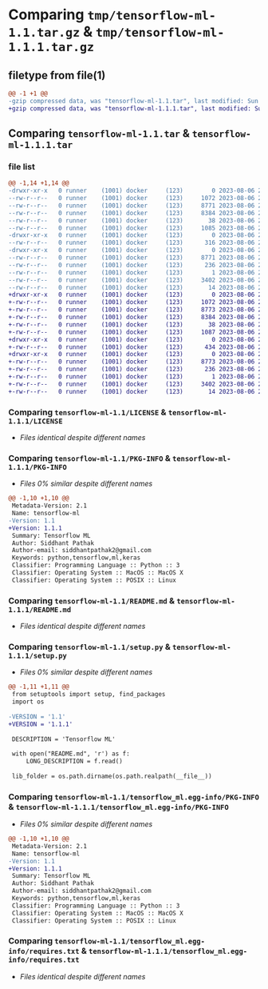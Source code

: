 # Comparing `tmp/tensorflow-ml-1.1.tar.gz` & `tmp/tensorflow-ml-1.1.1.tar.gz`

## filetype from file(1)

```diff
@@ -1 +1 @@
-gzip compressed data, was "tensorflow-ml-1.1.tar", last modified: Sun Aug  6 21:04:02 2023, max compression
+gzip compressed data, was "tensorflow-ml-1.1.1.tar", last modified: Sun Aug  6 22:26:28 2023, max compression
```

## Comparing `tensorflow-ml-1.1.tar` & `tensorflow-ml-1.1.1.tar`

### file list

```diff
@@ -1,14 +1,14 @@
-drwxr-xr-x   0 runner    (1001) docker     (123)        0 2023-08-06 21:04:02.706984 tensorflow-ml-1.1/
--rw-r--r--   0 runner    (1001) docker     (123)     1072 2023-08-06 21:01:34.000000 tensorflow-ml-1.1/LICENSE
--rw-r--r--   0 runner    (1001) docker     (123)     8771 2023-08-06 21:04:02.706984 tensorflow-ml-1.1/PKG-INFO
--rw-r--r--   0 runner    (1001) docker     (123)     8384 2023-08-06 21:01:34.000000 tensorflow-ml-1.1/README.md
--rw-r--r--   0 runner    (1001) docker     (123)       38 2023-08-06 21:04:02.706984 tensorflow-ml-1.1/setup.cfg
--rw-r--r--   0 runner    (1001) docker     (123)     1085 2023-08-06 21:01:34.000000 tensorflow-ml-1.1/setup.py
-drwxr-xr-x   0 runner    (1001) docker     (123)        0 2023-08-06 21:04:02.706984 tensorflow-ml-1.1/tensorflow_ml/
--rw-r--r--   0 runner    (1001) docker     (123)      316 2023-08-06 21:01:34.000000 tensorflow-ml-1.1/tensorflow_ml/__init__.py
-drwxr-xr-x   0 runner    (1001) docker     (123)        0 2023-08-06 21:04:02.706984 tensorflow-ml-1.1/tensorflow_ml.egg-info/
--rw-r--r--   0 runner    (1001) docker     (123)     8771 2023-08-06 21:04:02.000000 tensorflow-ml-1.1/tensorflow_ml.egg-info/PKG-INFO
--rw-r--r--   0 runner    (1001) docker     (123)      236 2023-08-06 21:04:02.000000 tensorflow-ml-1.1/tensorflow_ml.egg-info/SOURCES.txt
--rw-r--r--   0 runner    (1001) docker     (123)        1 2023-08-06 21:04:02.000000 tensorflow-ml-1.1/tensorflow_ml.egg-info/dependency_links.txt
--rw-r--r--   0 runner    (1001) docker     (123)     3402 2023-08-06 21:04:02.000000 tensorflow-ml-1.1/tensorflow_ml.egg-info/requires.txt
--rw-r--r--   0 runner    (1001) docker     (123)       14 2023-08-06 21:04:02.000000 tensorflow-ml-1.1/tensorflow_ml.egg-info/top_level.txt
+drwxr-xr-x   0 runner    (1001) docker     (123)        0 2023-08-06 22:26:28.033131 tensorflow-ml-1.1.1/
+-rw-r--r--   0 runner    (1001) docker     (123)     1072 2023-08-06 22:24:10.000000 tensorflow-ml-1.1.1/LICENSE
+-rw-r--r--   0 runner    (1001) docker     (123)     8773 2023-08-06 22:26:28.033131 tensorflow-ml-1.1.1/PKG-INFO
+-rw-r--r--   0 runner    (1001) docker     (123)     8384 2023-08-06 22:24:10.000000 tensorflow-ml-1.1.1/README.md
+-rw-r--r--   0 runner    (1001) docker     (123)       38 2023-08-06 22:26:28.033131 tensorflow-ml-1.1.1/setup.cfg
+-rw-r--r--   0 runner    (1001) docker     (123)     1087 2023-08-06 22:24:10.000000 tensorflow-ml-1.1.1/setup.py
+drwxr-xr-x   0 runner    (1001) docker     (123)        0 2023-08-06 22:26:28.029131 tensorflow-ml-1.1.1/tensorflow_ml/
+-rw-r--r--   0 runner    (1001) docker     (123)      434 2023-08-06 22:24:10.000000 tensorflow-ml-1.1.1/tensorflow_ml/__init__.py
+drwxr-xr-x   0 runner    (1001) docker     (123)        0 2023-08-06 22:26:28.033131 tensorflow-ml-1.1.1/tensorflow_ml.egg-info/
+-rw-r--r--   0 runner    (1001) docker     (123)     8773 2023-08-06 22:26:27.000000 tensorflow-ml-1.1.1/tensorflow_ml.egg-info/PKG-INFO
+-rw-r--r--   0 runner    (1001) docker     (123)      236 2023-08-06 22:26:28.000000 tensorflow-ml-1.1.1/tensorflow_ml.egg-info/SOURCES.txt
+-rw-r--r--   0 runner    (1001) docker     (123)        1 2023-08-06 22:26:27.000000 tensorflow-ml-1.1.1/tensorflow_ml.egg-info/dependency_links.txt
+-rw-r--r--   0 runner    (1001) docker     (123)     3402 2023-08-06 22:26:27.000000 tensorflow-ml-1.1.1/tensorflow_ml.egg-info/requires.txt
+-rw-r--r--   0 runner    (1001) docker     (123)       14 2023-08-06 22:26:27.000000 tensorflow-ml-1.1.1/tensorflow_ml.egg-info/top_level.txt
```

### Comparing `tensorflow-ml-1.1/LICENSE` & `tensorflow-ml-1.1.1/LICENSE`

 * *Files identical despite different names*

### Comparing `tensorflow-ml-1.1/PKG-INFO` & `tensorflow-ml-1.1.1/PKG-INFO`

 * *Files 0% similar despite different names*

```diff
@@ -1,10 +1,10 @@
 Metadata-Version: 2.1
 Name: tensorflow-ml
-Version: 1.1
+Version: 1.1.1
 Summary: Tensorflow ML
 Author: Siddhant Pathak
 Author-email: siddhantpathak2@gmail.com
 Keywords: python,tensorflow,ml,keras
 Classifier: Programming Language :: Python :: 3
 Classifier: Operating System :: MacOS :: MacOS X
 Classifier: Operating System :: POSIX :: Linux
```

### Comparing `tensorflow-ml-1.1/README.md` & `tensorflow-ml-1.1.1/README.md`

 * *Files identical despite different names*

### Comparing `tensorflow-ml-1.1/setup.py` & `tensorflow-ml-1.1.1/setup.py`

 * *Files 0% similar despite different names*

```diff
@@ -1,11 +1,11 @@
 from setuptools import setup, find_packages
 import os
 
-VERSION = '1.1' 
+VERSION = '1.1.1' 
 
 DESCRIPTION = 'Tensorflow ML'
 
 with open("README.md", 'r') as f:
     LONG_DESCRIPTION = f.read()
 
 lib_folder = os.path.dirname(os.path.realpath(__file__))
```

### Comparing `tensorflow-ml-1.1/tensorflow_ml.egg-info/PKG-INFO` & `tensorflow-ml-1.1.1/tensorflow_ml.egg-info/PKG-INFO`

 * *Files 0% similar despite different names*

```diff
@@ -1,10 +1,10 @@
 Metadata-Version: 2.1
 Name: tensorflow-ml
-Version: 1.1
+Version: 1.1.1
 Summary: Tensorflow ML
 Author: Siddhant Pathak
 Author-email: siddhantpathak2@gmail.com
 Keywords: python,tensorflow,ml,keras
 Classifier: Programming Language :: Python :: 3
 Classifier: Operating System :: MacOS :: MacOS X
 Classifier: Operating System :: POSIX :: Linux
```

### Comparing `tensorflow-ml-1.1/tensorflow_ml.egg-info/requires.txt` & `tensorflow-ml-1.1.1/tensorflow_ml.egg-info/requires.txt`

 * *Files identical despite different names*

